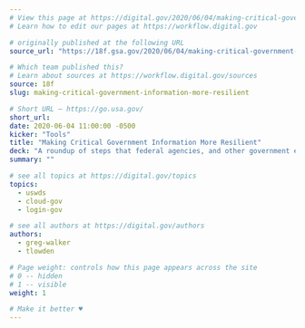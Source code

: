 ```yaml
---
# View this page at https://digital.gov/2020/06/04/making-critical-government-information-more-resilient
# Learn how to edit our pages at https://workflow.digital.gov

# originally published at the following URL
source_url: "https://18f.gsa.gov/2020/06/04/making-critical-government-information-more-resilient/"

# Which team published this?
# Learn about sources at https://workflow.digital.gov/sources
source: 18f
slug: making-critical-government-information-more-resilient

# Short URL — https://go.usa.gov/
short_url: 
date: 2020-06-04 11:00:00 -0500
kicker: "Tools"
title: "Making Critical Government Information More Resilient"
deck: "A roundup of steps that federal agencies, and other government entities, can take right now to improve the resilience of their websites and serve information more efficiently to the people that need it."
summary: ""

# see all topics at https://digital.gov/topics
topics: 
  - uswds
  - cloud-gov
  - login-gov

# see all authors at https://digital.gov/authors
authors: 
  - greg-walker
  - tlowden

# Page weight: controls how this page appears across the site
# 0 -- hidden
# 1 -- visible
weight: 1

# Make it better ♥
---
```

